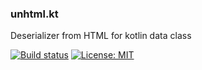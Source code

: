 ### unhtml.kt

Deserializer from HTML for kotlin data class

[![Build status](https://img.shields.io/travis/Hexilee/unhtml.kt/master.svg)](https://travis-ci.org/Hexilee/unhtml.kt)
[![License: MIT](https://img.shields.io/badge/License-MIT-yellow.svg)](https://github.com/Hexilee/unhtml.kt/blob/master/LICENSE)

